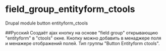 # field_group_entityform_ctools
Drupal module button entityform_ctools

##Русский
Создаёт ajax кнопку на основе "field group" открывающию "entityform" в "ctools" окне.
Кнопку можно добавить в менаджере поля и менажере отображений полей.
Тип группы "Button Entityform ctools".
